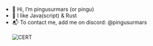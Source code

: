 - 👋 Hi, I’m pingusurmars (or pingu)
- 👀 I like Java(script) & Rust
- 📬 To contact me, add me on discord: @pingusurmars</br></br>
![CERT](https://img.shields.io/badge/certified%20penguin-yes-yellow)


